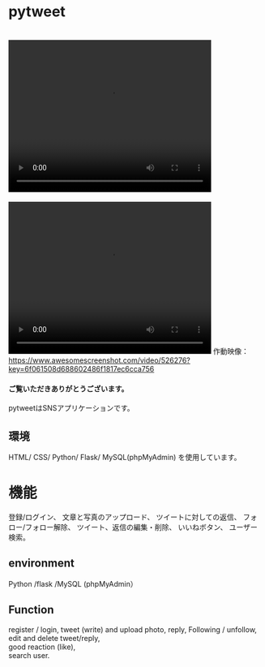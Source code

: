 # pytweet 

<video src="static/assets/Pytweet.mp4" controls autoplay width="400px" height="300px"></video>
=======

<video src="static/assets/Pytweet.mp4" controls autoplay width="400px" height="300px"></video>
作動映像：https://www.awesomescreenshot.com/video/526276?key=6f061508d688602486f1817ec6cca756

#### ご覧いただきありがとうございます。
pytweetはSNSアプリケーションです。

## 環境
HTML/ CSS/ Python/ Flask/ MySQL(phpMyAdmin) を使用しています。

# 機能
 登録/ログイン、
 文章と写真のアップロード、
 ツイートに対しての返信、
 フォロー/フォロー解除、
 ツイート、返信の編集・削除、
 いいねボタン、
 ユーザー検索。


## environment 
Python /flask /MySQL (phpMyAdmin）


## Function 
register / login, 
tweet (write) and upload photo, 
reply, 
Following / unfollow,  
edit and delete tweet/reply,  
good reaction (like),  
search user. 


 
  
  
  
